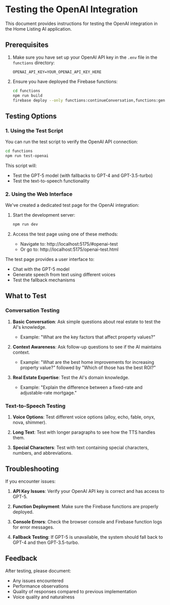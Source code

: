 # Testing the OpenAI Integration

This document provides instructions for testing the OpenAI integration in the Home Listing AI application.

## Prerequisites

1. Make sure you have set up your OpenAI API key in the `.env` file in the `functions` directory:
   ```
   OPENAI_API_KEY=YOUR_OPENAI_API_KEY_HERE
   ```

2. Ensure you have deployed the Firebase functions:
   ```bash
   cd functions
   npm run build
   firebase deploy --only functions:continueConversation,functions:generateSpeech
   ```

## Testing Options

### 1. Using the Test Script

You can run the test script to verify the OpenAI API connection:

```bash
cd functions
npm run test-openai
```

This script will:
- Test the GPT-5 model (with fallbacks to GPT-4 and GPT-3.5-turbo)
- Test the text-to-speech functionality

### 2. Using the Web Interface

We've created a dedicated test page for the OpenAI integration:

1. Start the development server:
   ```bash
   npm run dev
   ```

2. Access the test page using one of these methods:
   - Navigate to: http://localhost:5175/#openai-test
   - Or go to: http://localhost:5175/openai-test.html

The test page provides a user interface to:
- Chat with the GPT-5 model
- Generate speech from text using different voices
- Test the fallback mechanisms

## What to Test

### Conversation Testing

1. **Basic Conversation**: Ask simple questions about real estate to test the AI's knowledge.
   - Example: "What are the key factors that affect property values?"

2. **Context Awareness**: Ask follow-up questions to see if the AI maintains context.
   - Example: "What are the best home improvements for increasing property value?" followed by "Which of those has the best ROI?"

3. **Real Estate Expertise**: Test the AI's domain knowledge.
   - Example: "Explain the difference between a fixed-rate and adjustable-rate mortgage."

### Text-to-Speech Testing

1. **Voice Options**: Test different voice options (alloy, echo, fable, onyx, nova, shimmer).

2. **Long Text**: Test with longer paragraphs to see how the TTS handles them.

3. **Special Characters**: Test with text containing special characters, numbers, and abbreviations.

## Troubleshooting

If you encounter issues:

1. **API Key Issues**: Verify your OpenAI API key is correct and has access to GPT-5.

2. **Function Deployment**: Make sure the Firebase functions are properly deployed.

3. **Console Errors**: Check the browser console and Firebase function logs for error messages.

4. **Fallback Testing**: If GPT-5 is unavailable, the system should fall back to GPT-4 and then GPT-3.5-turbo.

## Feedback

After testing, please document:
- Any issues encountered
- Performance observations
- Quality of responses compared to previous implementation
- Voice quality and naturalness